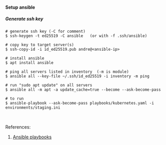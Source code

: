 #### Setup ansible

##### Generate ssh key

```shell
# generate ssh key (-C for comment)
$ ssh-keygen -t ed25519 -C ansible   (or with -f .ssh/ansible)

# copy key to target server(s)
$ ssh-copy-id -i id_ed25519.pub andre@<ansible-ip>

# install ansible
$ apt install ansible

# ping all servers listed in inventory  (-m is module)
$ ansible all --key-file ~/.ssh/id_ed25519 -i inventory -m ping

# run "sudo apt update" on all servers 
$ ansible all -m apt -a update_cache=true --become --ask-become-pass

# to run
$ ansible-playbook --ask-become-pass playbooks/kubernetes.yaml -i environments/staging.ini
```
<br />


References:
1. [Ansible playbooks](https://github.com/techno-tim/k3s-ansible)
